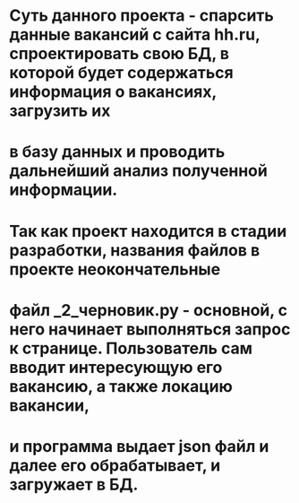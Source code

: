 # Суть данного проекта - спарсить данные вакансий с сайта hh.ru, спроектировать свою БД, в которой будет содержаться информация о вакансиях, загрузить их 
# в базу данных и проводить дальнейший анализ полученной информации. 
# Так как проект находится в стадии разработки, названия файлов в проекте неокончательные
# файл _2_черновик.py - основной, с него начинает выполняться запрос к странице. Пользователь сам вводит интересующую его вакансию, а также локацию вакансии, 
# и программа выдает json файл и далее его обрабатывает, и загружает в БД.

